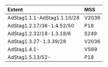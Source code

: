 |Extent|MSS|
|:-----|:---|
|AdStag1.1.1-AdStag1.1.10/28|V2036|
|AdStag1.2.17/36-1.4.52/50|P18|
|AdStag1.2.32/18-1.3.18/6|S249|
|AdStag1.3.27-1.3.39/28|V2036|
|AdStag1.4.1-|V569|
|AdStag1.5.13/52-|P18|